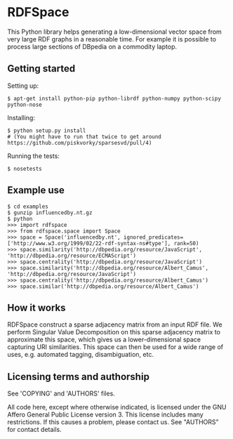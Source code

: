 RDFSpace
========

This Python library helps generating a low-dimensional vector space from very large RDF graphs in a reasonable time.
For example it is possible to process large sections of DBpedia on a commodity laptop.

Getting started
---------------

Setting up:

    $ apt-get install python-pip python-librdf python-numpy python-scipy python-nose

Installing:
 
    $ python setup.py install
    # (You might have to run that twice to get around https://github.com/piskvorky/sparsesvd/pull/4)

Running the tests:

    $ nosetests

Example use
-----------

    $ cd examples
    $ gunzip influencedby.nt.gz
    $ python
    >>> import rdfspace
    >>> from rdfspace.space import Space
    >>> space = Space('influencedby.nt', ignored_predicates=['http://www.w3.org/1999/02/22-rdf-syntax-ns#type'], rank=50)
    >>> space.similarity('http://dbpedia.org/resource/JavaScript', 'http://dbpedia.org/resource/ECMAScript')
    >>> space.centrality('http://dbpedia.org/resource/JavaScript')
    >>> space.similarity('http://dbpedia.org/resource/Albert_Camus', 'http://dbpedia.org/resource/JavaScript')
    >>> space.centrality('http://dbpedia.org/resource/Albert_Camus')
    >>> space.similar('http://dbpedia.org/resource/Albert_Camus')

How it works
------------

RDFSpace construct a sparse adjacency matrix from an input RDF file.
We perform Singular Value Decomposition on this sparse adjacency matrix
to approximate this space, which gives us a lower-dimensional space
capturing URI similarities. This space can then be used for a wide range
of uses, e.g. automated tagging, disambiguation, etc.


Licensing terms and authorship
------------------------------

See 'COPYING' and 'AUTHORS' files.

All code here, except where otherwise indicated, is licensed under
the GNU Affero General Public License version 3. This license includes
many restrictions. If this causes a problem, please contact us.
See "AUTHORS" for contact details.
